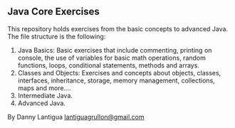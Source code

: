 ## Java Core Exercises

This repository holds exercises from the basic concepts to advanced Java. The file structure is the following:

1. Java Basics: Basic exercises that include commenting, printing on console, the use of variables for basic math operations, random functions, loops, conditional statements, methods and arrays.
2. Classes and Objects: Exercises and concepts about objects, classes, interfaces, inheritance, storage, memory management, collections, maps and more....
3. Intermediate Java.
4. Advanced Java.

By Danny Lantigua
lantiguagrullon@gmail.com
